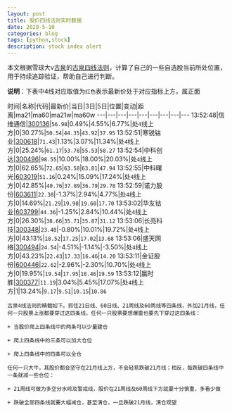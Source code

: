 ```yaml
---
layout: post
title: 股价四线法则实时数据
date: 2020-5-10
categories: blog
tags: [python,stock]
description: stock index alert
---
```



本文根据雪球大v[古泉](https://xueqiu.com/u/7148646888)的[古泉四线法则](https://xueqiu.com/7148646888/130498192)，计算了自己的一些自选股当前所处位置，用于持续追踪验证，帮助自己进行判断。

**说明**：下表中4线对应取值为`红色`表示最新价处于对应指标上方，属正面

时间|名称|代码|最新价|当日|3日|5日|位置|变动|距离|ma21|ma60|ma21w|ma60w
---|---|---|---|---|---|---|---|---
13:52:48|信维通信|[300136](https://xueqiu.com/S/SZ300136)|`56.98`|0.49%|4.55%|6.77%|处`4`线上方|0|30.27%|`50.54`|`44.35`|`43.92`|`37.95`
13:52:51|寒锐钴业|[300618](https://xueqiu.com/S/SZ300618)|`71.43`|1.13%|3.07%|11.34%|处`4`线上方|0|25.24%|`61.17`|`53.78`|`55.53`|`58.27`
13:52:54|中科创达|[300496](https://xueqiu.com/S/SZ300496)|`98.55`|10.00%|18.00%|20.03%|处`4`线上方|0|62.65%|`72.65`|`63.58`|`63.81`|`47.94`
13:52:55|中科曙光|[603019](https://xueqiu.com/S/SH603019)|`51.16`|0.24%|15.09%|17.24%|处`4`线上方|0|42.85%|`40.76`|`37.89`|`36.79`|`29.78`
13:52:59|诺力股份|[603611](https://xueqiu.com/S/SH603611)|`22.38`|-1.37%|2.94%|4.77%|处`4`线上方|0|14.69%|`21.29`|`19.98`|`19.60`|`17.70`
13:53:02|华友钴业|[603799](https://xueqiu.com/S/SH603799)|`44.36`|-1.25%|2.84%|10.44%|处`4`线上方|0|26.30%|`38.66`|`35.71`|`35.87`|`31.12`
13:53:06|长亮科技|[300348](https://xueqiu.com/S/SZ300348)|`23.48`|-0.80%|10.01%|19.72%|处`4`线上方|0|43.13%|`18.52`|`17.25`|`17.02`|`13.68`
13:53:06|盛天网络|[300494](https://xueqiu.com/S/SZ300494)|`24.54`|-4.51%|-1.14%|-3.50%|处`4`线上方|0|43.23%|`22.43`|`17.33`|`16.46`|`14.20`
13:53:11|金证股份|[600446](https://xueqiu.com/S/SH600446)|`22.62`|-2.96%|-2.30%|10.70%|处`4`线上方|0|19.95%|`19.54`|`17.95`|`18.46`|`19.59`
13:53:12|赢时胜|[300377](https://xueqiu.com/S/SZ300377)|`11.19`|3.04%|5.45%|17.07%|处`4`线上方|1|13.24%|`9.17`|`9.51`|`10.15`|`10.86`

```
古泉4线法则的精髓如下。抓住21日线、60日线、21周线及60周线等四条线，外加21月线，任何一只股票上涨都要穿过这四条线，任何一只股票要想爆雷也要先下穿过这四条线：

+ 当股价爬上四条线中的两条可以少量建仓

+ 爬上四条线中的三条可以加大仓位

+ 爬上四条线中的四条可以全仓

任何一只大牛，其股价都会坚守在21月线上方，不会轻易跌破21月线；相反，每跌破四条线中一条就减一些仓位：

+ 21周线可做为多空分水岭及警戒线，股价在21周线及60周线下方就要十分慎重，多看少做

+ 跌破全部四条线就要大幅减仓，甚至清仓，一旦跌破21月线，清仓观望
```